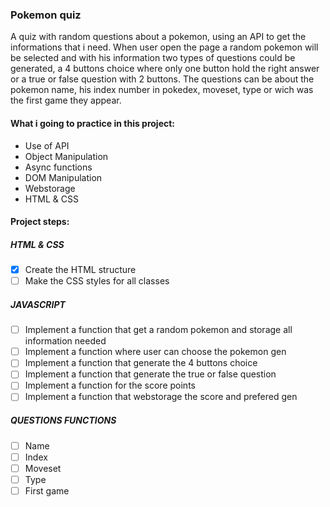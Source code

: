### Pokemon quiz

A quiz with random questions about a pokemon, using an API to get the informations that i need. When user open the page a random pokemon will be selected and with his information two types of questions could be generated, a 4 buttons choice where only one button hold the right answer or a true or false question with 2 buttons. The questions can be about the pokemon name, his index number in pokedex, moveset, type or wich was the first game they appear.

#### What i going to practice in this project:
- Use of API
- Object Manipulation
- Async functions
- DOM Manipulation
- Webstorage
- HTML & CSS

#### Project steps:
##### HTML & CSS
- [x] Create the HTML structure
- [ ] Make the CSS styles for all classes
##### JAVASCRIPT
- [ ] Implement a function that get a random pokemon and storage all information needed
- [ ] Implement a function where user can choose the pokemon gen
- [ ] Implement a function that generate the 4 buttons choice
- [ ] Implement a function that generate the true or false question
- [ ] Implement a function for the score points
- [ ] Implement a function that webstorage the score and prefered gen
##### QUESTIONS FUNCTIONS
- [ ] Name
- [ ] Index
- [ ] Moveset
- [ ] Type
- [ ] First game
